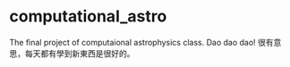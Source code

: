 # computational_astro
The final project of computaional astrophysics class.
Dao dao dao! 很有意思，每天都有學到新東西是很好的。
